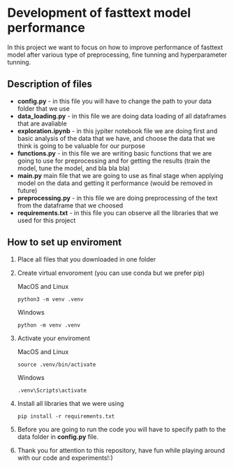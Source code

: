 # Development of fasttext model performance

In this project we want to focus on how to improve performance of fasttext model after various type of preprocessing, fine tunning and hyperparameter tunning.

## Description of files

- **config.py** - in this file you will have to change the path to your data folder that we use
- **data_loading.py** - in this file we are doing data loading of all dataframes that are avaliable
- **exploration.ipynb** - in this jypiter notebook file we are doing first and basic analysis of the data that we have, and choose the data that we think is going to be valuable for our purpose
- **functions.py** - in this file we are writing basic functions that we are going to use for preprocessing and for getting the results (train the model, tune the model, and bla bla bla)
- **main.py** main file that we are going to use as final stage when applying model on the data and getting it performance (would be removed in future)
- **preprocessing.py** - in this file we are doing preprocessing of the text from the dataframe that we choosed
- **requirements.txt** - in this file you can observe all the libraries that we used for this project

## How to set up enviroment 
1. Place all files that you downloaded in one folder
2. Create virtual envoroment (you can use conda but we prefer pip)
   
   MacOS and Linux
   ```
   python3 -m venv .venv
   ```
   Windows
   ```
   python -m venv .venv
   ```
3. Activate your enviroment
   
   MacOS and Linux
   ```
   source .venv/bin/activate
   ```
   Windows
   ```
   .venv\Scripts\activate
   ```
5. Install all libraries that we were using
   ```
   pip install -r requirements.txt
   ```
6. Before you are going to run the code you will have to specify path to the data folder in **config.py** file.
7. Thank you for attention to this repository, have fun while playing around with our code and experiments!:)
